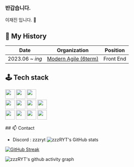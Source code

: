 ### 반갑습니다.

이재진 입니다. 👋

## 📖 My History

| Date            | Organization                                                 | Position  |
| --------------- | ------------------------------------------------------------ | --------- |
| 2023.06 ~ _ing_ | [Modern Agile (6term)](https://github.com/modern-agile-team) | Front End |

## 🕹️ Tech stack

<p align="center>
  <img class="img" src="https://img.shields.io/badge/node.js-339933?style=flat&logo=node.js&logoColor=white" height="30"/>
  <img class="img" src="https://img.shields.io/badge/React-61DAFB?style=flat&logo=React&logoColor=white" height="30"/>
  <img src="https://img.shields.io/badge/next.js-000000?style=flat&logo=next.js&logoColor=white" height="30"/>
  <img src="https://img.shields.io/badge/Recoil-3578E5?style=flat&logo=Recoil&logoColor=white" height="30"/><br/>
  <img src="https://img.shields.io/badge/TypeScript-3178C6?style=flat&logo=TypeScript&logoColor=white" height="30"/>
  <img src="https://img.shields.io/badge/styled components-DB7093?style=flat&logo=styled-components&logoColor=white" height="30"/>
  <img src="https://img.shields.io/badge/Axios-5A29E4?style=flat&logo=Axios&logoColor=white" height="30"/>
  <img src="https://img.shields.io/badge/CSS3-1572B6?style=flat&logo=CSS3&logoColor=white" height="30"/><br/>
  <img src="https://img.shields.io/badge/HTML5-E34F26?style=flat&logo=CSS&logoColor=white" height="30"/>
  <img src="https://img.shields.io/badge/vercel-000000?style=flat&logo=vercel&logoColor=white" height="30"/>
  <img src="https://img.shields.io/badge/git-F05032?style=flat&logo=git&logoColor=white" height="30"/>
  <img src="https://img.shields.io/badge/github-181717?style=flat&logo=github&logoColor=white" height="30"/>
</p>
## 📫 Contact

- Discord : zzzryt
![zzzRYT's GitHub stats](https://github-readme-stats.vercel.app/api?username=zzzRYT&theme=tokyonight&show_icons=true)

[![GitHub Streak](https://streak-stats.demolab.com?user=zzzRYT&theme=tokyonight)](https://git.io/streak-stats)

![zzzRYT's github activity graph](https://github-readme-activity-graph.vercel.app/graph?username=zzzRYT&theme=tokyo-night)

<!--
**zzzRYT/zzzRYT** is a ✨ _special_ ✨ repository because its `README.md` (this file) appears on your GitHub profile.

Here are some ideas to get you started:

- 🔭 I’m currently working on ...
- 🌱 I’m currently learning ...
- 👯 I’m looking to collaborate on ...
- 🤔 I’m looking for help with ...
- 💬 Ask me about ...
- 📫 How to reach me: ...
- 😄 Pronouns: ...
- ⚡ Fun fact: ...
-->
